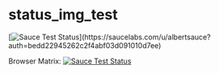# status_img_test

[![Sauce Test Status](https://saucelabs.com/buildstatus/albertsauce?auth=bedd22945262c2f4abf03d091010d7ee')](https://saucelabs.com/u/albertsauce?auth=bedd22945262c2f4abf03d091010d7ee)

Browser Matrix:
[![Sauce Test Status](https://saucelabs.com/browser-matrix/albertsauce.svg)](https://saucelabs.com/u/albertsauce?auth=bedd22945262c2f4abf03d091010d7ee)
